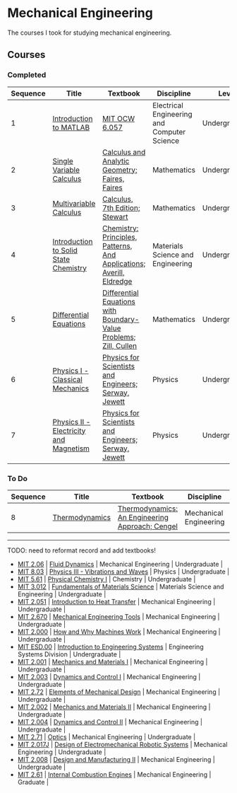 # Mechanical Engineering

The courses I took for studying mechanical engineering.


## Courses

### Completed

| Sequence | Title | Textbook | Discipline | Level |
| ---- | ---- | ----- | ---------- | ----- |
| 1 | [Introduction to MATLAB](courses/intro-to-MATLAB) | [MIT OCW 6.057](https://ocw.mit.edu/courses/electrical-engineering-and-computer-science/6-057-introduction-to-matlab-january-iap-2019) | Electrical Engineering and Computer Science | Undergraduate |
| 2 | [Single Variable Calculus](courses/single-variable-calculus) | [Calculus and Analytic Geometry; Faires, Faires](https://isbnsearch.org/isbn/9780871503237) | Mathematics | Undergraduate |
| 3 | [Multivariable Calculus](courses/multivariable-calculus) | [Calculus, 7th Edition; Stewart](https://isbnsearch.org/isbn/9780538497817) | Mathematics | Undergraduate |
| 4 | [Introduction to Solid State Chemistry](courses/intro-to-solid-state-chemistry) | [Chemistry: Principles, Patterns, And Applications; Averill, Eldredge](https://isbnsearch.org/isbn/9780805338034) | Materials Science and Engineering | Undergraduate |
| 5 | [Differential Equations](courses/differential-equations) | [Differential Equations with Boundary-Value Problems; Zill, Cullen](https://isbnsearch.org/isbn/9780495108368) | Mathematics | Undergraduate |
| 6 | [Physics I - Classical Mechanics](courses/physics-I-classical-mechanics) | [Physics for Scientists and Engineers; Serway, Jewett](https://isbnsearch.org/isbn/9780534408428) | Physics | Undergraduate |
| 7 | [Physics II - Electricity and Magnetism](courses/physics-II-electricity-and-magnetism) | [Physics for Scientists and Engineers; Serway, Jewett](https://isbnsearch.org/isbn/9780534408428) | Physics | Undergraduate |

### To Do

| Sequence | Title | Textbook | Discipline | Level |
| ---- | ---- | ----- | ---------- | ----- |
| 8 | [Thermodynamics](courses/thermodynamics) | [Thermodynamics: An Engineering Approach; Cengel](https://isbnsearch.org/isbn/9353165741) | Mechanical Engineering | Undergraduate |

---

TODO: need to reformat record and add textbooks!

- [MIT 2.06](https://ocw.mit.edu/courses/mechanical-engineering/2-06-fluid-dynamics-spring-2013/) | [Fluid Dynamics]() | Mechanical Engineering | Undergraduate |
- [MIT 8.03](https://ocw.mit.edu/courses/physics/8-03-physics-iii-spring-2003/) | [Physics III - Vibrations and Waves]() | Physics | Undergraduate |
- [MIT 5.61](https://ocw.mit.edu/courses/chemistry/5-61-physical-chemistry-fall-2017) | [Physical Chemistry I]() | Chemistry | Undergraduate |
- [MIT 3.012](https://ocw.mit.edu/courses/materials-science-and-engineering/3-012-fundamentals-of-materials-science-fall-2005/) | [Fundamentals of Materials Science]() | Materials Science and Engineering | Undergraduate |
- [MIT 2.051](https://ocw.mit.edu/courses/mechanical-engineering/2-051-introduction-to-heat-transfer-fall-2015/) | [Introduction to Heat Transfer]() | Mechanical Engineering | Undergraduate |
- [MIT 2.670](https://ocw.mit.edu/courses/mechanical-engineering/2-670-mechanical-engineering-tools-january-iap-2004) | [Mechanical Engineering Tools]() | Mechanical Engineering | Undergraduate |
- [MIT 2.000](https://ocw.mit.edu/courses/mechanical-engineering/2-000-how-and-why-machines-work-spring-2002) | [How and Why Machines Work]() | Mechanical Engineering | Undergraduate |
- [MIT ESD.00](https://ocw.mit.edu/courses/engineering-systems-division/esd-00-introduction-to-engineering-systems-spring-2011) | [Introduction to Engineering Systems]() | Engineering Systems Division | Undergraduate |
- [MIT 2.001](https://ocw.mit.edu/courses/mechanical-engineering/2-001-mechanics-materials-i-fall-2006) | [Mechanics and Materials I]() | Mechanical Engineering | Undergraduate |
- [MIT 2.003](https://ocw.mit.edu/courses/mechanical-engineering/2-003j-dynamics-and-control-i-spring-2007) | [Dynamics and Control I]() | Mechanical Engineering | Undergraduate |
- [MIT 2.72](https://ocw.mit.edu/courses/mechanical-engineering/2-72-elements-of-mechanical-design-spring-2009) | [Elements of Mechanical Design]() | Mechanical Engineering | Undergraduate |
- [MIT 2.002](https://ocw.mit.edu/courses/mechanical-engineering/2-002-mechanics-and-materials-ii-spring-2004) | [Mechanics and Materials II]() | Mechanical Engineering | Undergraduate |
- [MIT 2.004](https://ocw.mit.edu/courses/mechanical-engineering/2-004-dynamics-and-control-ii-spring-2008) | [Dynamics and Control II]() | Mechanical Engineering | Undergraduate |
- [MIT 2.71](https://ocw.mit.edu/courses/mechanical-engineering/2-71-optics-spring-2014/index.htm) | [Optics]() | Mechanical Engineering | Undergraduate |
- [MIT 2.017J](https://ocw.mit.edu/courses/mechanical-engineering/2-017j-design-of-electromechanical-robotic-systems-fall-2009) | [Design of Electromechanical Robotic Systems]() | Mechanical Engineering | Undergraduate |
- [MIT 2.008](https://ocw.mit.edu/courses/mechanical-engineering/2-008-design-and-manufacturing-ii-spring-2004) | [Design and Manufacturing II]() | Mechanical Engineering | Undergraduate |
- [MIT 2.61](https://ocw.mit.edu/courses/mechanical-engineering/2-61-internal-combustion-engines-spring-2017) | [Internal Combustion Engines]() | Mechanical Engineering | Graduate |
